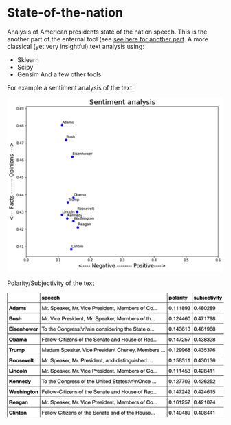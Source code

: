 # State-of-the-nation
Analysis of American presidents state of the nation speech. This is the another part of the enternal tool (see [see here for another part](https://github.com/chenmargalit/Text-classification). A more classical (yet very insightful) text analysis using:
* Sklearn
* Scipy
* Gensim
And a few other tools

For example a sentiment analysis of the text:


![](images/Sentiment.png)



Polarity/Subjectivity of the text


![](images/Polarity:Subjectivity.png)




